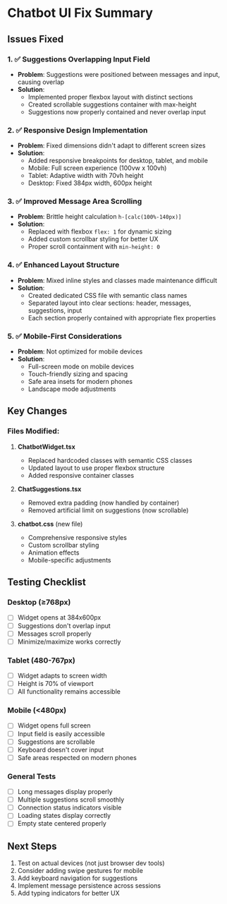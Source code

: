 # Chatbot UI Fix Summary

## Issues Fixed

### 1. ✅ Suggestions Overlapping Input Field
- **Problem**: Suggestions were positioned between messages and input, causing overlap
- **Solution**: 
  - Implemented proper flexbox layout with distinct sections
  - Created scrollable suggestions container with max-height
  - Suggestions now properly contained and never overlap input

### 2. ✅ Responsive Design Implementation
- **Problem**: Fixed dimensions didn't adapt to different screen sizes
- **Solution**: 
  - Added responsive breakpoints for desktop, tablet, and mobile
  - Mobile: Full screen experience (100vw x 100vh)
  - Tablet: Adaptive width with 70vh height
  - Desktop: Fixed 384px width, 600px height

### 3. ✅ Improved Message Area Scrolling
- **Problem**: Brittle height calculation `h-[calc(100%-140px)]`
- **Solution**: 
  - Replaced with flexbox `flex: 1` for dynamic sizing
  - Added custom scrollbar styling for better UX
  - Proper scroll containment with `min-height: 0`

### 4. ✅ Enhanced Layout Structure
- **Problem**: Mixed inline styles and classes made maintenance difficult
- **Solution**: 
  - Created dedicated CSS file with semantic class names
  - Separated layout into clear sections: header, messages, suggestions, input
  - Each section properly contained with appropriate flex properties

### 5. ✅ Mobile-First Considerations
- **Problem**: Not optimized for mobile devices
- **Solution**: 
  - Full-screen mode on mobile devices
  - Touch-friendly sizing and spacing
  - Safe area insets for modern phones
  - Landscape mode adjustments

## Key Changes

### Files Modified:
1. **ChatbotWidget.tsx**
   - Replaced hardcoded classes with semantic CSS classes
   - Updated layout to use proper flexbox structure
   - Added responsive container classes

2. **ChatSuggestions.tsx**
   - Removed extra padding (now handled by container)
   - Removed artificial limit on suggestions (now scrollable)

3. **chatbot.css** (new file)
   - Comprehensive responsive styles
   - Custom scrollbar styling
   - Animation effects
   - Mobile-specific adjustments

## Testing Checklist

### Desktop (≥768px)
- [ ] Widget opens at 384x600px
- [ ] Suggestions don't overlap input
- [ ] Messages scroll properly
- [ ] Minimize/maximize works correctly

### Tablet (480-767px)
- [ ] Widget adapts to screen width
- [ ] Height is 70% of viewport
- [ ] All functionality remains accessible

### Mobile (<480px)
- [ ] Widget opens full screen
- [ ] Input field is easily accessible
- [ ] Suggestions are scrollable
- [ ] Keyboard doesn't cover input
- [ ] Safe areas respected on modern phones

### General Tests
- [ ] Long messages display properly
- [ ] Multiple suggestions scroll smoothly
- [ ] Connection status indicators visible
- [ ] Loading states display correctly
- [ ] Empty state centered properly

## Next Steps

1. Test on actual devices (not just browser dev tools)
2. Consider adding swipe gestures for mobile
3. Add keyboard navigation for suggestions
4. Implement message persistence across sessions
5. Add typing indicators for better UX